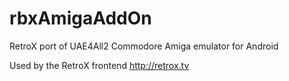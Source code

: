 # rbxAmigaAddOn
RetroX port of UAE4All2 Commodore Amiga emulator for Android

Used by the RetroX frontend
http://retrox.tv
